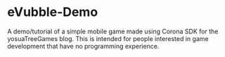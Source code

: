 eVubble-Demo
============

A demo/tutorial of a simple mobile game made using Corona SDK for the yosuaTreeGames blog. This is intended for people interested in game development that have no programming experience.